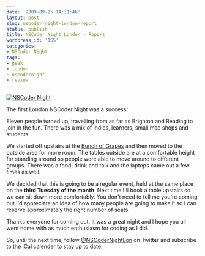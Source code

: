 ```yaml
---
date: '2009-09-25 14:11:46'
layout: post
slug: nscoder-night-london-report
status: publish
title: NSCoder Night London - Report
wordpress_id: '155'
categories:
- NSCoder Night
tags:
- geek
- london
- nscodernight
- review
---
```


[![NSCoder Night](http://farm3.static.flickr.com/2671/3952499655_33ed3b7b29.jpg)](http://www.flickr.com/photos/15729248@N00/3952499655)

The first London NSCoder Night was a success!

Eleven people turned up, travelling from as far as Brighton and Reading to join in the fun. There was a mix of indies, learners, small mac shops and students.

We started off upstairs at the [Bunch of Grapes](http://bunchofgrapesborough.com/) and then moved to the outside area for more room. The tables outside are at a comfortable height for standing around so people were able to move around to different groups. There was a food, drink and talk and the laptops came out a few times as well.

We decided that this is going to be a regular event, held at the same place on the **third Tuesday of the month**. Next time I'll book a table upstairs so we can sit down more comfortably. You don't need to tell me you're coming, but I'd appreciate an idea of how many people are going to make it so I can reserve approximately the right number of seats.

Thanks everyone for coming out. It was a great night and I hope you all went home with as much enthusiasm for coding as I did.

So, until the next time; follow [@NSCoderNightLon](http://twitter.com/nscodernightlon) on Twitter and subscribe to the [iCal calender](http://tinyurl.com/m5g6jb) to stay up to date.
